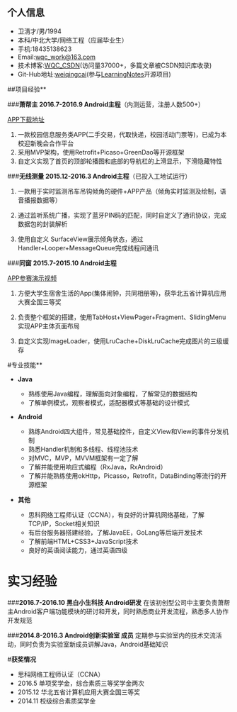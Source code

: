 ## **个人信息**

-  卫清才/男/1994
-  本科/中北大学/网络工程（应届毕业生）
-  手机:18435138623
-  Email:wqc_work@163.com
-  技术博客:[WQC_CSDN](http://blog.csdn.net/wqc_csdn)(访问量37000+，多篇文章被CSDN知识库收录)
-  Git-Hub地址:[weiqingcai](https://github.com/weiqingcai)(参与[LearningNotes](https://github.com/weiqingcai/LearningNotes)开源项目)




##项目经验**

###**萧帮主 2016.7-2016.9 Android主程**（内测运营，注册人数500+）

[APP下载地址](http://fir.im/xbz)

1.  一款校园信息服务类APP(二手交易，代取快递，校园活动门票等)，已成为本校迎新晚会合作平台
2.  采用MVP架构，使用Retrofit+Picaso+GreenDao等开源框架
3.  自定义实现了首页的顶部轮播图和底部的导航栏的上滑显示，下滑隐藏特性

###**无线测量 2015.12-2016.3 Android主程**（已投入工地试运行）

1.  一款用于实时监测吊车吊钩倾角的硬件+APP产品（倾角实时监测及绘制，语音播报数据等）

2.  通过监听系统广播，实现了蓝牙PIN码的匹配，同时自定义了通讯协议，完成数据包的封装解析

3.  使用自定义 SurfaceView展示倾角状态，通过Handler+Looper+MessageQueue完成线程间通讯

###**同窗 2015.7-2015.10 Android主程**

[APP参赛演示视频](http://v.youku.com/v_show/id_XMTM2MDQwMzc2OA==.html?from=s1.8-1-1.2&spm=a2h0k.8191407.0.0)

1. 方便大学生宿舍生活的App(集体闹钟，共同相册等)，获华北五省计算机应用大赛全国三等奖

2. 负责整个框架的搭建，使用TabHost+ViewPager+Fragment、SlidingMenu实现APP主体页面布局

3. 自定义实现ImageLoader，使用LruCache+DiskLruCache完成图片的三级缓存



#专业技能**

- **Java**
  - 熟练使用Java编程，理解面向对象编程，了解常见的数据结构
  - 了解单例模式，观察者模式，适配器模式等基础的设计模式


- **Android**
  - 熟练Android四大组件，常见基础控件，自定义View和View的事件分发机制
  - 熟悉Handler机制和多线程、线程池技术
  - 对MVC，MVP，MVVM框架有一定了解
  - 了解并能使用响应式编程（RxJava，RxAndroid）
  - 了解并能熟练使用okHttp，Picasso，Retrofit，DataBinding等流行的开源框架

- **其他**
  - 思科网络工程师认证（CCNA），有良好的计算机网络基础，了解TCP/IP，Socket相关知识
  - 有后台服务器搭建经验，了解JavaEE，GoLang等后端开发技术
  - 了解前端HTML+CSS3+JavaScript技术
  - 良好的英语阅读能力，通过英语四级




# **实习经验**

###**2016.7-2016.10 黑白小生科技 Android研发**
在该初创型公司中主要负责萧帮主Android客户端功能模块的研讨和开发，同时熟悉商业开发流程，熟悉多人协作开发规范

###**2014.8-2016.3 Android创新实验室 成员**
定期参与实验室内的技术交流活动，同时负责为实验室新成员讲解Java，Android基础知识

#**获奖情况**



-  思科网络工程师认证（CCNA）
-  2016.5 单项奖学金，综合素质三等奖学金两次
-  2015.12 华北五省计算机应用大赛全国三等奖
-  2014.11 校级综合素质奖学金
